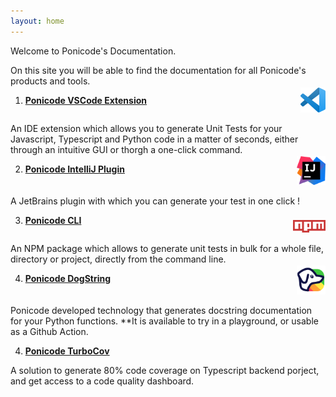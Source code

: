 ```yaml
---
layout: home
---
```

Welcome to Ponicode's Documentation.

On this site you will be able to find the documentation for all Ponicode's products and tools.

1. **[Ponicode VSCode Extension](/docs/vscode_extension/index/)**

<p align="right" style="margin-top: -43px">
    <img src="/assets/images/vscode.png" alt="vscode" width="40"/>
</p>

An IDE extension which allows you to generate Unit Tests for your Javascript, Typescript and Python code in a matter of seconds, either through an intuitive GUI or thorgh a one-click command.

2. **[Ponicode IntelliJ Plugin](/docs/intellij_plugin/index/)**

<p align="right" style="margin-top: -43px">
    <img src="/assets/images/intellij.png" alt="vscode" width="46"/>
</p>

A JetBrains plugin with which you can generate your test in one click !

3. **[Ponicode CLI](/docs/cli/index/)**

<p align="right" style="margin-top: -23px">
    <img src="/assets/images/npm.png" alt="vscode" width="52"/>
</p>

An NPM package which allows to generate unit tests in bulk for a whole file, directory or project, directly from the command line.

4. **[Ponicode DogString](/docs/dogstring/index/)**

<p align="right" style="margin-top: -43px">
    <img src="/assets/images/dogstring.png" alt="vscode" width="46"/>
</p>

Ponicode developed technology that generates docstring documentation for your Python functions. **It is available to try in a playground, or usable as a Github Action.

4. **[Ponicode TurboCov](/docs/turbocov/index/)**

A solution to generate 80% code coverage on Typescript backend porject, and get access to a code quality dashboard.